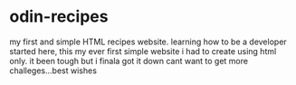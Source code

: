 # odin-recipes
my first and simple HTML recipes website.
learning how to be a developer started here, this my ever first simple website i had to
create using html only. it been tough but i finala got it down cant want to get more
challeges...best wishes
